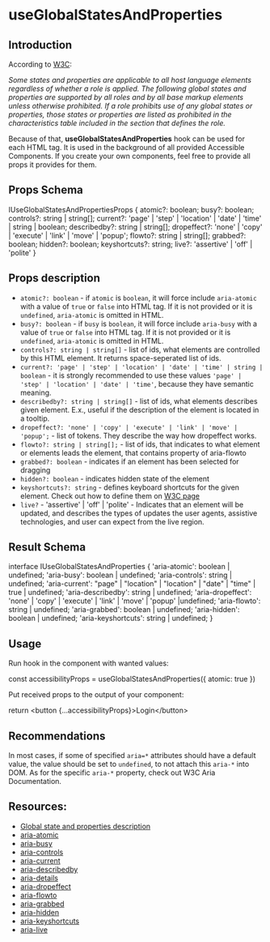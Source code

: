 # useGlobalStatesAndProperties

## Introduction

According to [W3C](https://www.w3.org/TR/wai-aria-1.2/#global_states):

_Some states and properties are applicable to all host language elements regardless of whether a role is applied. The
following global states and properties are supported by all roles and by all base markup elements unless otherwise
prohibited. If a role prohibits use of any global states or properties, those states or properties are listed as
prohibited in the characteristics table included in the section that defines the role._

Because of that, **useGlobalStatesAndProperties** hook can be used for each HTML tag. It is used in the background of
all provided Accessible Components. If you create your own components, feel free to provide all props it provides for
them.

## Props Schema

<code-block>
IUseGlobalStatesAndPropertiesProps {
  atomic?: boolean;
  busy?: boolean;
  controls?: string | string[];
  current?: 'page' | 'step' | 'location' | 'date' | 'time' | string | boolean;
  describedby?: string | string[];
  dropeffect?: 'none' | 'copy' | 'execute' | 'link' | 'move' | 'popup';
  flowto?: string | string[];
  grabbed?: boolean;
  hidden?: boolean;
  keyshortcuts?: string;
  live?: 'assertive' | 'off' | 'polite'
}
</code-block>

## Props description

- `atomic?: boolean` - if `atomic` is `boolean`, it will force include `aria-atomic` with a value of `true` or `false`
  into HTML tag. If it is not provided or it is `undefined`, `aria-atomic` is omitted in HTML.
- `busy?: boolean` - if `busy` is `boolean`, it will force include `aria-busy` with a value of `true` or `false`
  into HTML tag. If it is not provided or it is `undefined`, `aria-atomic` is omitted in HTML.
- `controls?: string | string[]` - list of ids, what elements are controlled by this HTML element. It returns
  space-seperated list of ids.
- `current?: 'page' | 'step' | 'location' | 'date' | 'time' | string | boolean` - it is strongly recommended to use
  these values `'page' | 'step' | 'location' | 'date' | 'time'`, because they have semantic meaning.
- `describedby?: string | string[]` - list of ids, what elements describes given element. E.x., useful if the
  description of the element is located in a tooltip.
- `dropeffect?: 'none' | 'copy' | 'execute' | 'link' | 'move' | 'popup';` - list of tokens. They describe the way how
  dropeffect works.
- `flowto?: string | string[];` - list of ids, that indicates to what element or elements leads the element, that
  contains property of aria-flowto
- `grabbed?: boolean` - indicates if an element has been selected for dragging
- `hidden?: boolean` - indicates hidden state of the element
- `keyshortcuts?: string` - defines keyboard shortcuts for the given element. Check out how to define them
  on [W3C page](https://www.w3.org/TR/wai-aria-1.2/#aria-keyshortcuts)
- `live?` - 'assertive' | 'off' | 'polite' - Indicates that an element will be updated, and describes the types of
  updates the user agents, assistive technologies, and user can expect from the live region.

## Result Schema

<code-block>
interface IUseGlobalStatesAndProperties {
  'aria-atomic': boolean | undefined;
  'aria-busy': boolean | undefined;
  'aria-controls': string | undefined;
  'aria-current': "page" | "location" | "location" | "date" | "time" | true | undefined;
  'aria-describedby': string | undefined;
  'aria-dropeffect': 'none' | 'copy' | 'execute' | 'link' | 'move' | 'popup' |undefined;
  'aria-flowto': string | undefined;
  'aria-grabbed': boolean | undefined;
  'aria-hidden': boolean | undefined;
  'aria-keyshortcuts': string | undefined;
}
</code-block>

## Usage

Run hook in the component with wanted values:

<code-block>
const accessibilityProps = useGlobalStatesAndProperties({
    atomic: true
})
</code-block>

Put received props to the output of your component:

<code-block>
return &lt;button {...accessibilityProps}&gt;Login&lt;/button&gt;
</code-block>

## Recommendations

In most cases, if some of specified `aria=*` attributes should have a default value, the value should be set to
`undefined`, to not attach this `aria-*` into DOM. As for the specific `aria-*` property, check out W3C Aria
Documentation.

## Resources:

- [Global state and properties description](https://www.w3.org/TR/wai-aria-1.2/#global_states)
- [aria-atomic](https://www.w3.org/TR/wai-aria-1.2/#aria-atomic)
- [aria-busy](https://www.w3.org/TR/wai-aria-1.2/#aria-busy)
- [aria-controls](https://www.w3.org/TR/wai-aria-1.2/#aria-controls)
- [aria-current](https://www.w3.org/TR/wai-aria-1.2/#aria-current)
- [aria-describedby](https://www.w3.org/TR/wai-aria-1.2/#aria-controls)
- [aria-details](https://www.w3.org/TR/wai-aria-1.2/#aria-details)
- [aria-dropeffect](https://www.w3.org/TR/wai-aria-1.2/#aria-dropeffect)
- [aria-flowto](https://www.w3.org/TR/wai-aria-1.2/#aria-flowto)
- [aria-grabbed](https://www.w3.org/TR/wai-aria-1.2/#aria-grabbed)
- [aria-hidden](https://www.w3.org/TR/wai-aria-1.2/#aria-hidden)
- [aria-keyshortcuts](https://www.w3.org/TR/wai-aria-1.2/#aria-keyshortcuts)
- [aria-live](https://www.w3.org/TR/wai-aria-1.2/#aria-live)
